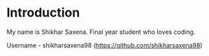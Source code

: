 # Introduction

My name is Shikhar Saxena.
Final year student who loves coding.

Username - shikharsaxena98 (https://github.com/shikharsaxena98) 